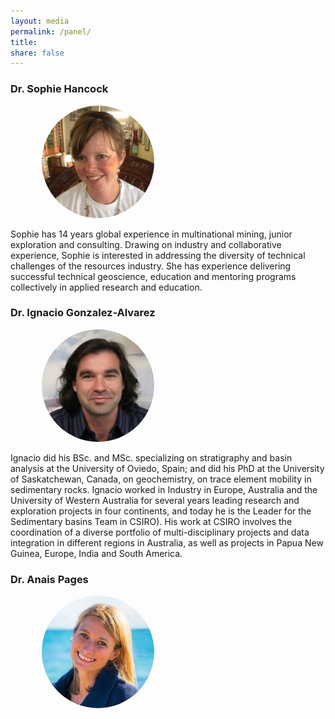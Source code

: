 ```yaml
---
layout: media
permalink: /panel/
title:
share: false
---
```

<style>
img {
    border-radius: 50%;
    height: 180px;
    float:  inline-block;
    margin: 0px 0px 0px 50px;
  }
</style>


### Dr. Sophie Hancock

<img src="../images/sophie.jpg" alt="Sophie"/>

Sophie has 14 years global experience in multinational mining, junior exploration and consulting. Drawing on industry and collaborative experience, Sophie is interested in addressing the diversity of technical challenges of the resources industry. She has experience delivering successful technical geoscience, education and mentoring programs collectively in applied research and education.

### Dr. Ignacio Gonzalez-Alvarez

<img src="../images/ignacio.jpg" alt="Ignacio"/>

Ignacio did his BSc. and MSc. specializing on stratigraphy and basin analysis at the University of Oviedo, Spain; and did his PhD at the University of Saskatchewan, Canada, on geochemistry, on trace element mobility in sedimentary rocks. Ignacio worked in Industry in Europe, Australia and the University of Western Australia for several years leading research and exploration projects in four continents, and today he is the Leader for the Sedimentary basins Team in CSIRO). His work at CSIRO involves the coordination of a diverse portfolio of multi-disciplinary projects and data integration in different regions in Australia, as well as projects in Papua New Guinea, Europe, India and South America.

### Dr. Anais Pages

<img src="../images/anais.jpg" alt="Anais"/>
